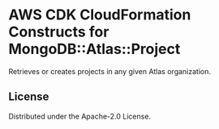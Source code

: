 # AWS CDK CloudFormation Constructs for MongoDB::Atlas::Project

Retrieves or creates projects in any given Atlas organization.
## License

Distributed under the Apache-2.0 License.